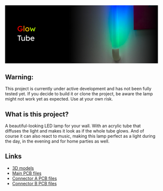 ![GlowTube](readme/header.jpg)

## Warning:

This project is currently under active development and has not been fully tested yet. If you decide to build it or clone the project, be aware the lamp might not work yet as expected. Use at your own risk.

## What is this project?

A beautiful-looking LED lamp for your wall. With an acrylic tube that diffuses the light and makes it look as if the whole tube glows. And of course it can also react to music, making this lamp perfect as a light during the day, in the evening and for home parties as well.

## Links

- [3D models](https://grabcad.com/library/glowtube-1)
- [Main PCB files](https://github.com/glowingkitty/GlowTube/tree/main/GlowTubePCB)
- [Connector A PCB files](https://github.com/glowingkitty/GlowTube/tree/main/GlowTubeLEDconnectorA_PCB)
- [Connector B PCB files](https://github.com/glowingkitty/GlowTube/tree/main/GlowTubeLEDconnectorB_PCB)